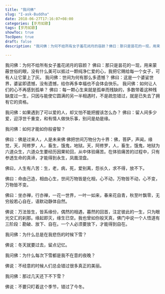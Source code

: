 ```yaml
---
title: "我问佛"
slug: "I-ask-Buddha"
date: 2018-06-27T17:16:07+08:00
categories: [岁月如歌]
tags: [岁月如歌]
showToc: true
TocOpen: true
draft: false
description: "我问佛：为何不给所有女子羞花闭月的容颜？佛曰：那只是昙花的一现，用来蒙蔽世俗的眼，没有什么美可以抵过一颗纯净仁爱的心，我把它赐给每一个女子，"

---
```

                
我问佛：为何不给所有女子羞花闭月的容颜？
佛曰：那只是昙花的一现，用来蒙蔽世俗的眼，没有什么美可以抵过一颗纯净仁爱的心，我把它赐给每一个女子，可有人让它蒙上了灰。
我问佛：世间为何有那么多遗憾？
佛曰：这是一个婆娑世界，婆娑即遗憾，没有遗憾，给你再多幸福也不会体会快乐。
我问佛：如何让人们的心不再感到孤单？
佛曰：每一颗心生来就是孤单而残缺的，多数带着这种残缺度过一生，只因与能使它圆满的另一半相遇时，不是疏忽错过，就是已失去了拥有它的资格。
<!--more-->
我问佛：如果遇到了可以爱的人，却又怕不能把握该怎么办？
佛曰：留人间多少爱，迎浮世千重变，和有情人做快乐事，别问是劫是缘。

我问佛：如何才能如你般睿智？

佛曰：佛是过来人，人是未来佛 佛把世间万物分为十界：佛，菩萨，声闻，缘觉，天，阿修罗，人，畜生，饿鬼，地狱。天，阿修罗，人，畜生，饿鬼，地狱为六道众生，六道众生要经历因果轮回，从中体验痛苦。在体验痛苦的过程中，只有参透生命的真谛，才能得到永生，凤凰涅盘。

佛曰，人生有八苦：生，老，病，死，爱别离，怨长久，求不得，放不下。

佛曰：命由己造，相由心生，世间万物皆是化相，心不动，万物皆不动，心不变，万物皆不变。

佛曰：坐亦禅，行亦禅，一花一世界，一叶一如来，春来花自青，秋至叶飘零，无穷般若心自在，语默动静体自然。

佛说：万法皆生，皆系缘份，偶然的相遇，暮然的回首，注定彼此的一生，只为眼光交汇的刹那。缘起即灭，缘生已空。我也曾如你般天真，佛门中说一个人悟道有三阶段：勘破、放下、自在。一个人必须要放下，才能得到自在。

我问佛：为什么总是在我悲伤的时候下雪？

佛说：冬天就要过去，留点记忆。

我问佛：为什么每次下雪都是我不在意的夜晚？

佛说：不经意的时候人们总会错过很多真正的美丽。

我问佛：那过几天还下不下雪？

佛说：不要只盯着这个季节，错过了今冬。
